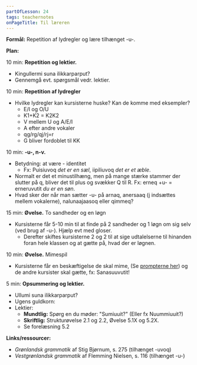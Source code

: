 ```yaml
---
partOfLesson: 24
tags: teachernotes
onPageTitle: Til læreren
---
```

**Formål:** Repetition af lydregler og lære tilhænget -u-.

**Plan:**

10 min: **Repetition og lektier.**

- Kingullermi suna ilikkarparput?
- Gennemgå evt. spørgsmål vedr. lektier.

10 min: **Repetition af lydregler**

- Hvilke lydregler kan kursisterne huske? Kan de komme med eksempler?
    - E/I og O/U
    - K1+K2 = K2K2
    - V mellem U og A/E/I
    - A efter andre vokaler
    - qg/rg/qj/rj=r
    - G bliver fordoblet til KK

10 min: **-u-, n-v.**

- Betydning: at være - identitet
    - Fx: Puisiuvoq *det er en sæl*, iipiliuvoq *det er et æble*.
- Normalt er det et minustilhæng, men på mange stærke stammer der slutter på q, bliver det til plus og svækker Q til R. Fx: erneq +u- = erneruvutit *du er en søn*.
- Hvad sker der når man sætter -u- på arnaq, anersaaq (j indsættes mellem vokalerne), nalunaajaasoq eller qimmeq?

15 min: **Øvelse.** To sandheder og en løgn

- Kursisterne får 5-10 min til at finde på 2 sandheder og 1 løgn om sig selv (ved brug af -u-). Hjælp evt med gloser.
    - Derefter skiftes kursisterne 2 og 2 til at sige udtalelserne til hinanden foran hele klassen og at gætte på, hvad der er løgnen.

10 min: **Øvelse.** Mimespil

- Kursisterne får en beskæftigelse de skal mime, (Se [prompterne her](/kursus/modul-3/lektion-24/mimespil.md)) og de andre kursister skal gætte, fx: Sanasuuvutit!

5 min: **Opsummering og lektier.**

- Ullumi suna ilikkarparput?
- Ugens guldkorn:
- Lektier:
    - **Mundtlig:** Spørg en du møder: "Sumiuuit?" (Eller fx Nuummiuuit?)
    - **Skriftlig:** Strukturøvelse 2.1 og 2.2, Øvelse 5.1X og 5.2X.
    - Se forelæsning 5.2

**Links/ressourcer:**

- *Grønlandsk grammatik* af Stig Bjørnum, s. 275 (tilhænget -uvoq)
- *Vestgrønlandsk grammatik* af Flemming Nielsen, s. 116 (tilhænget -u-)
